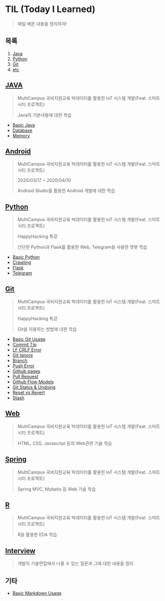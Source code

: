 # TIL (Today I Learned)

> 매일 배운 내용을 정리하자!

## 목록

1. [Java](#java)
2. [Python](#python)
3. [Git](#git)
4. [etc](#기타)

## [JAVA](./Java)

> MultiCampus 국비지원교육 빅데이터를 활용한 IoT 시스템 개발(Feat. 스마트시티 프로젝트)
>
> Java의 기본내용에 대한 학습

* [Basic Java](./Java/Basic_Java)
* [Database](./Java/DataBase)
* [Memory](./Java/Memory.md)

## [Android](Android)

> MultiCampus 국비지원교육 빅데이터를 활용한 IoT 시스템 개발(Feat. 스마트시티 프로젝트)
>
> 2020/03/17 ~ 2020/04/10
>
> Android Studio를 활용한 Android 개발에 대한 학습

## [Python](./Python)

> MultiCampus 국비지원교육 빅데이터를 활용한 IoT 시스템 개발(Feat. 스마트시티 프로젝트)
>
> HappyHacking 특강
>
> 간단한 Python과 Flask를 활용한 Web, Telegram을 사용한 챗봇 학습

* [Basic Python](./Python/Python_Chatbot/Basic)
* [Crawling](./Python/Python_Chatbot/Crawling)
* [Flask](./Python/Python_Chatbot/Flask_examples)
* [Telegram](./Python/Python_Chatbot/Telegram)

## [Git](./Git)

> MultiCampus 국비지원교육 빅데이터를 활용한 IoT 시스템 개발(Feat. 스마트시티 프로젝트)
>
> HappyHacking 특강
>
> Git을 이용하는 방법에 대한 학습

* [Basic Git Usage](./Git/Git.md)
* [Commit Tip](./Git/Commit_Tip.md)
* [LF CRLF Error](./Git/LF_CRLF_Error.md)
* [Git Ignore](./Git/gitignore.md)
* [Branch](./Git/Branch.md)
* [Push Error](./Git/Push_Error.md)
* [Github pages](./Git/Github_Pages.md)
* [Pull Request](./Git/Pull_Request.md)
* [Github Flow Models](./Git/Github_Flow_Models.md)
* [Git Status & Undoing](./Git/Git_Status_and_Undoing.md)
* [Reset vs Revert](./Git/Reset_vs_Revert.md)
* [Stash](./Git/Stash.md)

## [Web](./Web)

> MultiCampus 국비지원교육 빅데이터를 활용한 IoT 시스템 개발(Feat. 스마트시티 프로젝트)
>
> HTML, CSS, Javascript 등의 Web관련 기술 학습

## [Spring](./Spring)

> MultiCampus 국비지원교육 빅데이터를 활용한 IoT 시스템 개발(Feat. 스마트시티 프로젝트)
>
> Spring MVC, Mybatis 등 Web 기술 학습

## [R](R)

> MultiCampus 국비지원교육 빅데이터를 활용한 IoT 시스템 개발(Feat. 스마트시티 프로젝트)
>
> R을 활용한 EDA 학습

## [Interview](Interview)

> 개발자 기술면접에서 나올 수 있는 질문과 그에 대한 내용을 정리

## 기타

* [Basic Markdown Usage](./Markdown/markdown.md)
